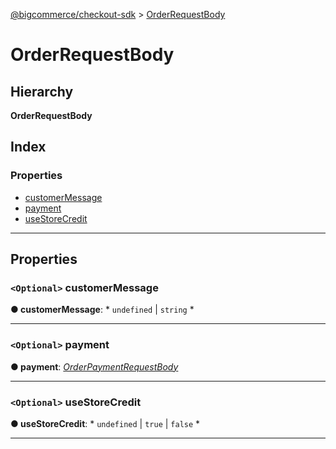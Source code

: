[@bigcommerce/checkout-sdk](../README.md) > [OrderRequestBody](../interfaces/orderrequestbody.md)

# OrderRequestBody

## Hierarchy

**OrderRequestBody**

## Index

### Properties

* [customerMessage](orderrequestbody.md#customermessage)
* [payment](orderrequestbody.md#payment)
* [useStoreCredit](orderrequestbody.md#usestorecredit)

---

## Properties

<a id="customermessage"></a>

### `<Optional>` customerMessage

**● customerMessage**: * `undefined` &#124; `string`
*

___
<a id="payment"></a>

### `<Optional>` payment

**● payment**: *[OrderPaymentRequestBody](orderpaymentrequestbody.md)*

___
<a id="usestorecredit"></a>

### `<Optional>` useStoreCredit

**● useStoreCredit**: * `undefined` &#124; `true` &#124; `false`
*

___

